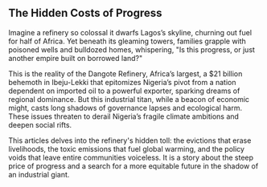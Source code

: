 ## **The Hidden Costs of Progress**

Imagine a refinery so colossal it dwarfs Lagos’s skyline, churning out fuel for half of Africa. Yet beneath its gleaming towers, families grapple with poisoned wells and bulldozed homes, whispering, "Is this progress, or just another empire built on borrowed land?"

This is the reality of the Dangote Refinery, Africa’s largest, a $21 billion behemoth in Ibeju-Lekki that epitomizes Nigeria’s pivot from a nation dependent on imported oil to a powerful exporter, sparking dreams of regional dominance. But this industrial titan, while a beacon of economic might, casts long shadows of governance lapses and ecological harm. These issues threaten to derail Nigeria’s fragile climate ambitions and deepen social rifts.

This articles delves into the refinery's hidden toll: the evictions that erase livelihoods, the toxic emissions that fuel global warming, and the policy voids that leave entire communities voiceless. It is a story about the steep price of progress and a search for a more equitable future in the shadow of an industrial giant.
